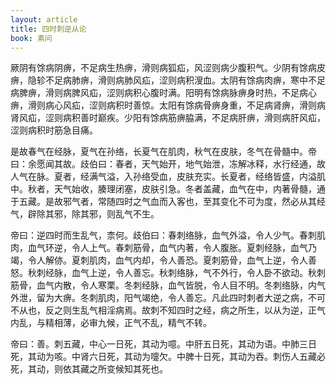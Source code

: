 ```yaml
---
layout: article
title: 四时刺逆从论
book: 素问
---
```


厥阴有馀病阴痹，不足病生热痹，滑则病狐疝，风涩则病少腹积气。少阴有馀病皮痹，隐轸不足病肺痹，滑则病肺风疝，涩则病积溲血。太阴有馀病肉痹，寒中不足病脾痹，滑则病脾风疝，涩则病积心腹时满。阳明有馀病脉痹身时热，不足病心痹，滑则病心风疝，涩则病积时善惊。太阳有馀病骨痹身重，不足病肾痹，滑则病肾风疝，涩则病积善时巅疾。少阳有馀病筋痹脇满，不足病肝痹，滑则病肝风疝，涩则病积时筋急目痛。

是故春气在经脉，夏气在孙络，长夏气在肌肉，秋气在皮肤，冬气在骨髓中。帝曰：余愿闻其故。歧伯曰：春者，天气始开，地气始泄，冻解冰释，水行经通，故人气在脉。夏者，经满气溢，入孙络受血，皮肤充实。长夏者，经络皆盛，内溢肌中。秋者，天气始收，腠理闭塞，皮肤引急。冬者盖藏，血气在中，内著骨髓，通于五藏。是故邪气者，常随四时之气血而入客也，至其变化不可为度，然必从其经气，辟除其邪，除其邪，则乱气不生。

帝曰：逆四时而生乱气，柰何。歧伯曰：春刺络脉，血气外溢，令人少气。春刺肌肉，血气环逆，令人上气。春刺筋骨，血气内著，令人腹胀。夏刺经脉，血气乃竭，令人解㑊。夏刺肌肉，血气内却，令人善恐。夏刺筋骨，血气上逆，令人善怒。秋刺经脉，血气上逆，令人善忘。秋刺络脉，气不外行，令人卧不欲动。秋刺筋骨，血气内散，令人寒栗。冬刺经脉，血气皆脱，令人目不明。冬刺络脉，内气外泄，留为大痹。冬刺肌肉，阳气竭绝，令人善忘。凡此四时刺者大逆之病，不可不从也，反之则生乱气相淫病焉。故刺不知四时之经，病之所生，以从为逆，正气内乱，与精相薄，必审九候，正气不乱，精气不转。

帝曰：善。刺五藏，中心一日死，其动为噫。中肝五日死，其动为语。中肺三日死，其动为咳。中肾六日死，其动为嚏欠。中脾十日死，其动为吞。刺伤人五藏必死，其动，则依其藏之所变候知其死也。

